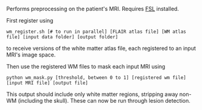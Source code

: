 Performs preprocessing on the patient's MRI. Requires [FSL](https://fsl.fmrib.ox.ac.uk/fsl/fslwiki/FSL) installed.

First register using

`wm_register.sh [# to run in parallel] [FLAIR atlas file] [WM atlas file] [input data folder] [output folder]`

to receive versions of the white matter atlas file, each registered to an input MRI's image space.


Then use the registered WM files to mask each input MRI using

`python wm_mask.py [threshold, between 0 to 1] [registered wm file] [input MRI file] [output file]`

This output should include only white matter regions, stripping away non-WM (including the skull).
These can now be run through lesion detection.
